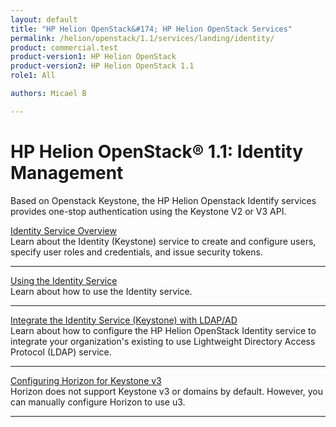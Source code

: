 ```yaml
---
layout: default
title: "HP Helion OpenStack&#174; HP Helion OpenStack Services"
permalink: /helion/openstack/1.1/services/landing/identity/
product: commercial.test
product-version1: HP Helion OpenStack
product-version2: HP Helion OpenStack 1.1
role1: All

authors: Micael B

---
```

<!--PUBLISHED-->

<script>
[
function PageRefresh {
onLoad="window.refresh"
}

PageRefresh();

</script>

<!--
<p style="font-size: small;"> <a href="/helion/openstack/1.1/3rd-party-license-agreements/">&#9664; PREV</a> | <a href="/helion/openstack/1.1/">&#9650; UP</a> | NEXT &#9654; </p>
-->

# HP Helion OpenStack&#174; 1.1: Identity Management

Based on Openstack Keystone, the HP Helion Openstack Identify services provides one-stop authentication using the Keystone V2 or V3 API.

[Identity Service Overview](/helion/openstack/1.1/services/identity/overview/)
<br />Learn about the Identity (Keystone) service to create and configure users, specify user roles and credentials, and issue security tokens.
<hr>

[Using the Identity Service](/helion/openstack/1.1/services/identity/using/)
<br />Learn about how to use the Identity service.
<hr>

[Integrate the Identity Service (Keystone) with LDAP/AD](/helion/openstack/1.1/services/identity/integrate-ldap/)
<br />Learn about how to configure the HP Helion OpenStack Identity service to integrate your organization's existing to use Lightweight Directory Access Protocol (LDAP) service.
<hr>

[Configuring Horizon for Keystone v3](/helion/openstack/1.1/services/identity/configure/)
<br />Horizon does not support Keystone v3 or domains by default. However, you can manually configure Horizon to use u3.
<hr>
